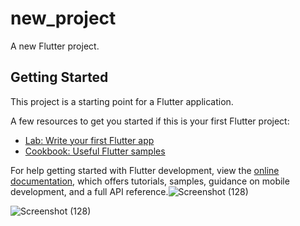 # new_project

A new Flutter project.

## Getting Started

This project is a starting point for a Flutter application.

A few resources to get you started if this is your first Flutter project:

- [Lab: Write your first Flutter app](https://docs.flutter.dev/get-started/codelab)
- [Cookbook: Useful Flutter samples](https://docs.flutter.dev/cookbook)

For help getting started with Flutter development, view the
[online documentation](https://docs.flutter.dev/), which offers tutorials,
samples, guidance on mobile development, and a full API reference.![Screenshot (128)](https://github.com/Satyajit-Sahoo45/flutter-todo-app/assets/92245494/45fa9eb8-6101-4426-bbd7-76124cc16630)

![Screenshot (128)](https://github.com/Satyajit-Sahoo45/flutter-todo-app/assets/92245494/72babaa8-9107-47eb-96a4-341d6be2a5f1)

